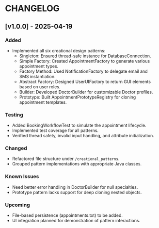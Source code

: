 # CHANGELOG

## [v1.0.0] - 2025-04-19

### Added
- Implemented all six creational design patterns:
  - Singleton: Ensured thread-safe instance for DatabaseConnection.
  - Simple Factory: Created AppointmentFactory to generate various appointment types.
  - Factory Method: Used NotificationFactory to delegate email and SMS instantiation.
  - Abstract Factory: Designed UserUIFactory to return GUI elements based on user roles.
  - Builder: Developed DoctorBuilder for customizable Doctor profiles.
  - Prototype: Built AppointmentPrototypeRegistry for cloning appointment templates.

### Testing
- Added BookingWorkflowTest to simulate the appointment lifecycle.
- Implemented test coverage for all patterns.
- Verified thread safety, invalid input handling, and attribute initialization.

### Changed
- Refactored file structure under `/creational_patterns`.
- Grouped pattern implementations with appropriate Java classes.

### Known Issues
- Need better error handling in DoctorBuilder for null specialties.
- Prototype pattern lacks support for deep cloning nested objects.

### Upcoming
- File-based persistence (appointments.txt) to be added.
- UI integration planned for demonstration of pattern interactions.

